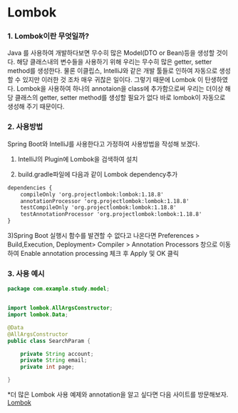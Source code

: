 # Lombok

### 1. Lombok이란 무엇일까?

Java 를 사용하여 개발하다보면 무수히 많은 Model(DTO or Bean)등을 생성할 것이다. 해당 클래스내의 변수들을 사용하기 위해 우리는 무수히 많은 getter, setter method를 생성한다. 물론 이클립스, IntelliJ와 같은 개발 툴들로 인하여 자동으로 생성 할 수 있지만 이러한 것 조차 매우 귀찮은 일이다. 그렇기 때문에 Lombok 이 탄생하였다. Lombok을 사용하여 하나의 annotaion을 class에 추가함으로써 우리는 더이상 해당 클래스의 getter, setter method를 생성할 필요가 없다 바로 lombok이 자동으로 생성해 주기 때문이다.

### 2. 사용방법

Spring Boot와 IntelliJ를 사용한다고 가정하여 사용방법을 작성해 보겠다.

1) IntelliJ의 Plugin에 Lombok을 검색하여 설치

2) build.gradle파일에 다음과 같이 Lombok dependency추가

```xml 
dependencies {
    compileOnly 'org.projectlombok:lombok:1.18.8'
    annotationProcessor 'org.projectlombok:lombok:1.18.8'
    testCompileOnly 'org.projectlombok:lombok:1.18.8'
    testAnnotationProcessor 'org.projectlombok:lombok:1.18.8'
}
```

3)Spring Boot 실행시 함수를 발견할 수 없다고 나온다면 Preferences > Build,Execution, Deployment> Compiler > Annotation Processors  창으로 이동하여 Enable annotation processing 체크 후 Apply 및 OK 클릭

### 3. 사용 예시

```java 
package com.example.study.model;


import lombok.AllArgsConstructor;
import lombok.Data;

@Data
@AllArgsConstructor
public class SearchParam {

    private String account;
    private String email;
    private int page;

}

```

*더 많은 Lombok 사용 예제와 annotation을 알고 싶다면 다음 사이트를 방문해보자.
[Lombok](https://projectlombok.org/features/all)